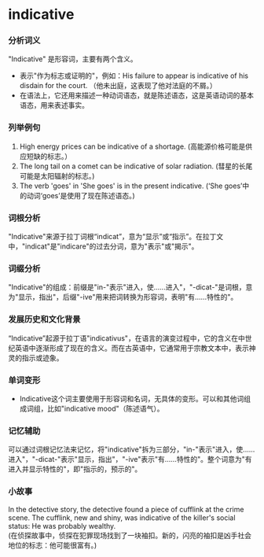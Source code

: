 # indicative

### 分析词义

  

"Indicative" 是形容词，主要有两个含义。

  

*   表示"作为标志或证明的"，例如：His failure to appear is indicative of his disdain for the court. （他未出庭，这表现了他对法庭的不屑。）
*   在语法上，它还用来描述一种动词语态，就是陈述语态，这是英语动词的基本语态，用来表述事实。

  

### 列举例句

  

1.  High energy prices can be indicative of a shortage. (高能源价格可能是供应短缺的标志。）
2.  The long tail on a comet can be indicative of solar radiation. (彗星的长尾可能是太阳辐射的标志。)
3.  The verb 'goes' in 'She goes' is in the present indicative. (‘She goes’中的动词‘goes’是使用了现在陈述语态。)

  

### 词根分析

  

"Indicative"来源于拉丁词根“indicat”，意为“显示”或“指示”。在拉丁文中，"indicat"是"indicare"的过去分词，意为"表示"或"揭示"。

  

### 词缀分析

  

"Indicative"的组成：前缀是"in-"表示"进入，使......进入"，"-dicat-"是词根，意为"显示，指出"，后缀"-ive"用来把词转换为形容词，表明"有……特性的"。

  

### 发展历史和文化背景

  

“Indicative”起源于拉丁语"indicativus"，在语言的演变过程中，它的含义在中世纪英语中逐渐形成了现在的含义。而在古英语中，它通常用于宗教文本中，表示神灵的指示或迹象。

  

### 单词变形

  

*   Indicative这个词主要使用于形容词和名词，无具体的变形。可以和其他词组成词组，比如"indicative mood"（陈述语气）。

  

### 记忆辅助

  

可以通过词根记忆法来记忆，将"indicative"拆为三部分，"in-"表示"进入，使......进入"，"-dicat-"表示"显示，指出"，"-ive"表示"有……特性的"。整个词意为"有进入并显示特性的"，即"指示的，预示的"。

  

### 小故事

  

In the detective story, the detective found a piece of cufflink at the crime scene. The cufflink, new and shiny, was indicative of the killer's social status: He was probably wealthy.  
(在侦探故事中，侦探在犯罪现场找到了一块袖扣。新的，闪亮的袖扣是凶手社会地位的标志：他可能很富有。)
